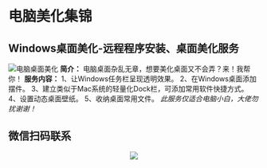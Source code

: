 # 电脑美化集锦
## Windows桌面美化-远程程序安装、桌面美化服务
![电脑桌面美化](https://github.com/user-attachments/assets/24507d82-c029-4ea6-89af-ae3edaf202fd)
**简介：**
电脑桌面杂乱无章，想要美化桌面又不会弄？来！我帮你！
**服务内容：**
1、让Windows任务栏呈现透明效果。
2、在Windows桌面添加摆件。
3、建立类似于Mac系统的轻量化Dock栏，可添加常用软件快捷方式。
4、设置动态桌面壁纸。
5、收纳桌面常用文件。
_此服务仅适合电脑小白，大佬勿扰谢谢！_


## 微信扫码联系
<div align=center>
<img src="https://github.com/user-attachments/assets/a5c51386-5efc-4056-9c15-62e3fba32ac1" >
</div>
